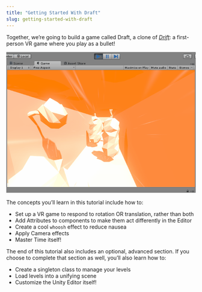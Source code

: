 ```yaml
---
title: "Getting Started With Draft"
slug: getting-started-with-draft
---
```


Together, we’re going to build a game called Draft, a clone of [_Drift_](https://vrjam.devpost.com/submissions/36336-drift): a first-person VR game where you play as a bullet!

![The final project](../media/image116.gif)

The concepts you’ll learn in this tutorial include how to:

- Set up a VR game to respond to rotation OR translation, rather than both
- Add Attributes to components to make them act differently in the Editor
- Create a cool `whoosh` effect to reduce nausea
- Apply Camera effects
- Master Time itself!

The end of this tutorial also includes an optional, advanced section. If you choose to complete that section as well, you’ll also learn how to:

- Create a singleton class to manage your levels
- Load levels into a unifying scene
- Customize the Unity Editor itself!
